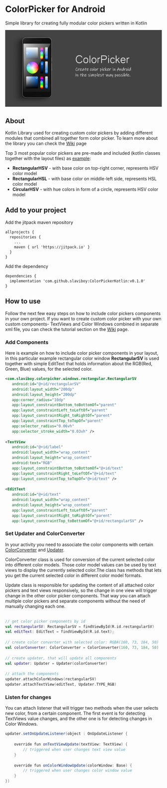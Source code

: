 # ColorPicker for Android
Simple library for creating fully modular color pickers written in Kotlin

<p align="center">
    <img src="screens/home.png" alt="Image"   />
</p>
 
## About
Kotlin Library used for creating custom color pickers by adding different modules that combined all together form color picker.
To learn more about the library you can check the [Wiki](https://github.com/slaviboy/ColorPickerKotlin/wiki) page
  
Top 3 most popular color pickers are pre-made and included (kotlin classes together with the layout files) as [example](https://github.com/slaviboy/ColorPickerKotlin/tree/master/app/src/main):
* **RectangularHSV** - with base color on top-right corner, represents HSV color model
* **RectangularHSL** - with base color on middle-left side, represents HSL color model
* **CircularHSV** - with hue colors in form of a circle, represents HSV color model

## Add to your project
Add the jitpack maven repository
```
allprojects {
  repositories {
    ...
    maven { url 'https://jitpack.io' }
  }
}
``` 
Add the dependency
```
dependencies {
  implementation 'com.github.slaviboy:ColorPickerKotlin:v0.1.0'
}
```

## How to use
Follow the next few easy steps on how to include color pickers components in your own project.
If you want to create custom color picker with your own custom components- TextViews and Color Windows combined in separate xml file, you can check the tutorial section on the [Wiki](https://github.com/slaviboy/ColorPickerKotlin/wiki#tutorial-creating-custom-color-picker) page.

### Add Components
Here is example on how to include color picker components in your layout, in this particular example rectangular color window **RectangularSV** is used together with simple EditText that holds information about the RGB(Red, Green, Blue) values, for the selected color.
```xml
<com.slaviboy.colorpicker.windows.rectangular.RectangularSV
   android:id="@+id/rectangularSV"
   android:layout_width="200dp"
   android:layout_height="200dp"
   app:corner_radius="10dp"
   app:layout_constraintBottom_toBottomOf="parent"
   app:layout_constraintLeft_toLeftOf="parent"
   app:layout_constraintRight_toRightOf="parent"
   app:layout_constraintTop_toTopOf="parent"
   app:selector_radius="0.06vh"
   app:selector_stroke_width="0.03vh" />

<TextView
   android:id="@+id/label"
   android:layout_width="wrap_content"
   android:layout_height="wrap_content"
   android:text="RGB"
   app:layout_constraintBottom_toBottomOf="@+id/text"
   app:layout_constraintRight_toLeftOf="@+id/text"
   app:layout_constraintTop_toTopOf="@+id/text" />

<EditText
   android:id="@+id/text"
   android:layout_width="wrap_content"
   android:layout_height="wrap_content"
   app:layout_constraintLeft_toLeftOf="parent"
   app:layout_constraintRight_toRightOf="parent"
   app:layout_constraintTop_toBottomOf="@+id/rectangularSV" />
```

### Set Updater and ColorConverter
In your activity you need to associate the color components with certain [ColorConverter](https://github.com/slaviboy/ColorPickerKotlin/wiki#ColorConverter) and [Updater](https://github.com/slaviboy/ColorPickerKotlin/wiki#Updater).

ColorConverter class is used for conversion of the current selected color into different color models. Those color model values can be used by text views to display the currently selected color.The class has methods that lets you get the current selected color in different color model formats. 

Update class is responsible for updating the content of all attached color pickers and text views responsively, so the change in one view will trigger change in the other color picker components. That way you can attach multiple color pickers and separate components without the need of manually changing each one.

```kotlin

// get color picker components by id
val rectangularSV: RectangularSV = findViewById(R.id.rectangularSV)
val editText: EditText = findViewById(R.id.text);

// create color converter with selected color: RGBA(160, 73, 184, 50)
val colorConverter: ColorConverter = ColorConverter(160, 73, 184, 50)

// create updater, that will update all components
val updater: Updater = Updater(colorConverter)

// attach the components
updater.attachColorWindows(rectangularSV)
updater.attachTextView(editText, Updater.TYPE_RGB)
```

### Listen for changes
You can attach listener that will trigger two methods when the user selects new color, from a certain component. The first event is for detecting TextViews value changes, and the other one is for detecting changes in Color Windows.
```java
updater.setOnUpdateListener(object : OnUpdateListener {

    override fun onTextViewUpdate(textView: TextView) {
        // triggered when user changes text view value
    }
            
    override fun onColorWindowUpdate(colorWindow: Base) {
        // triggered when user changes color window value
    }
})
```
